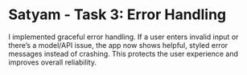 # Satyam - Task 3: Error Handling

I implemented graceful error handling. If a user enters invalid input or there’s a model/API issue, the app now shows helpful, styled error messages instead of crashing. This protects the user experience and improves overall reliability.
